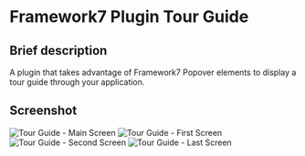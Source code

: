 # Framework7 Plugin Tour Guide

## Brief description
A plugin that takes advantage of Framework7 Popover elements to display a tour guide through your application.

## Screenshot

![Tour Guide - Main Screen](https://github.com/razekteixeira/Framework7-Plugin-Tour-Guide/blob/master/example/assets/screens/Main%20Screen.png)
![Tour Guide - First Screen](https://github.com/razekteixeira/Framework7-Plugin-Tour-Guide/blob/master/example/assets/screens/First%20Step.png)
![Tour Guide - Second Screen](https://github.com/razekteixeira/Framework7-Plugin-Tour-Guide/blob/master/example/assets/screens/Second%20Step.png)
![Tour Guide - Last Screen](https://github.com/razekteixeira/Framework7-Plugin-Tour-Guide/blob/master/example/assets/screens/Last%20Step.png)

